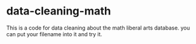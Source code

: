 # data-cleaning-math
This is a code for data cleaning about the math liberal arts database. you can put your filename into it and try it.
